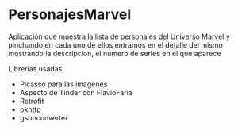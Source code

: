 # PersonajesMarvel
Aplicación que muestra la lista de personajes del Universo Marvel y pinchando en cada uno de ellos entramos en el detalle del mismo mostrando la descripcion, el numero de series en el que aparece

Librerias usadas:
- Picasso para las imagenes
- Aspecto de Tinder con FlavioFaria
- Retrofit
- okhttp
- gsonconverter
